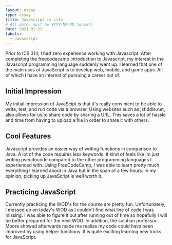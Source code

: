 ```yaml
---
layout: essay
type: essay
title: Javascript is Life
# All dates must be YYYY-MM-DD format!
date: 2021-01-21
labels:
  - Javascript
---
```


Prior to ICS 314, I had zero experience working with Javascript. After completing the freecodecamp introduction to Javascript, my interest in the Javascript programming language suddenly went up. I learned that one of the main uses of JavaScript is to develop web, mobile, and game apps. All of which I have an interest of pursuing a career out of. 

## Initial Impression
My initial impression of JavaScipt is that it's really convinient to be able to write, test, and run code via a browser. Using websites such as jsfiddle.net, also allows for us to share code by sharing a URL. This saves a lot of hassle and time from having to upload a file in order to share it with others. 


## Cool Features
Javascript provides an easier way of writing functions in comparison to Java. A lot of the code requires less keywords. It kind of feels like im just writing pseudocode compared to the other programming languages I experienced with. Using FreeCodeCamp, I was able to learn pretty much everything I learned about in Java but in the span of a few hours. In my opinion, picking up JavaScript is well worth it.


## Practicing JavaScript
Currently practicing the WOD's for the course are pretty fun. Unfortunately, I messed up on today's WOD as I couldn't find what line of code I was missing. I was able to figure it out after running out of time so hopefully I will be better prepared for the next WOD. In addition, the solution professor Moore showed afterwards made me realize my code could have been improved by using helper functions. It is quite exciting learning new tricks for JavaScript.
